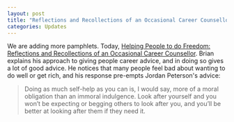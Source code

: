 ```yaml
---
layout: post
title: "Reflections and Recollections of an Occasional Career Counsellor"
categories: Updates
---
```

We are adding more pamphlets. Today, [Helping People to do Freedom: Reflections and Recollections of an Occasional Career Counsellor](/la/persp013.html). Brian explains his approach to
giving people career advice, and in doing so gives a lot of good advice. He notices that many people feel bad about wanting to do well or get rich, and his response pre-empts Jordan Peterson's advice:

> Doing as much self-help as you can is, I would say, more of a moral obligation than an immoral indulgence. Look after yourself and you won’t be expecting or begging others to look after you, and you’ll be better at looking after them if they need it.
